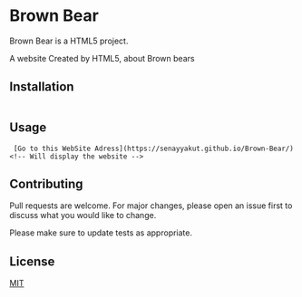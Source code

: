 # Brown Bear

Brown Bear is a HTML5 project.

A website Created by HTML5, about Brown bears 

## Installation

```bash

```

## Usage

```HTML5
 [Go to this WebSite Adress](https://senayyakut.github.io/Brown-Bear/) <!-- Will display the website -->

```

## Contributing
Pull requests are welcome. For major changes, please open an issue first to discuss what you would like to change.

Please make sure to update tests as appropriate.

## License
[MIT](https://choosealicense.com/licenses/mit/)
